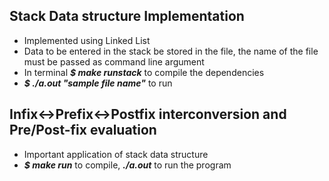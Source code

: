 ## Stack Data structure Implementation
* Implemented using Linked List
* Data to be entered in the stack be stored in the file, the name of the file must be passed as command line argument
* In terminal **_$ make runstack_** to compile the dependencies
* **_$ ./a.out "sample file name"_** to run

## Infix<->Prefix<->Postfix interconversion and Pre/Post-fix evaluation
* Important application of stack data structure
* **_$ make run_** to compile, **_./a.out_** to run the program
